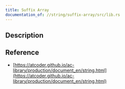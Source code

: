 ```yaml
---
title: Suffix Array
documentation_of: //string/suffix-array/src/lib.rs
---
```


## Description

## Reference

- [https://atcoder.github.io/ac-library/production/document_en/string.html](https://atcoder.github.io/ac-library/production/document_en/string.html)
